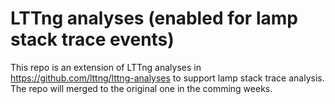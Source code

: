 # LTTng analyses (enabled for lamp stack trace events)
This repo is an extension of LTTng analyses in https://github.com/lttng/lttng-analyses to support lamp stack trace analysis. The repo will merged to the original one in the comming weeks.


